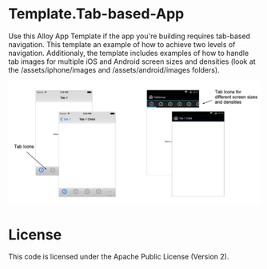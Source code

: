 # Template.Tab-based-App

Use this Alloy App Template if the app you're building requires tab-based navigation.  This template an example of how to achieve two levels of navigation.  Additionaly, the template includes examples of how to handle tab images for multiple iOS and Android screen sizes and densities (look at the /assets/iphone/images and /assets/android/images folders).

![](screenshot.png)

# License

This code is licensed under the Apache Public License (Version 2).
